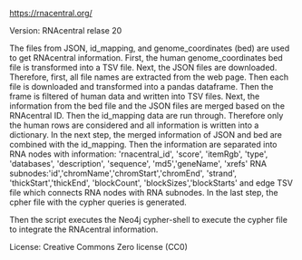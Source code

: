 https://rnacentral.org/

Version: RNAcentral relase 20

The files from JSON, id_mapping, and genome_coordinates (bed) are used to get RNAcentral information.
First, the human genome_coordinates bed file is transformed into a TSV file.
Next, the JSON files are downloaded. Therefore, first, all file names are extracted from the web page. Then each file is downloaded and transformed into a pandas dataframe. Then the frame is filtered of human data and written into TSV files.
Next, the information from the bed file and the JSON files are merged based on the RNAcentral ID.
Then the id_mapping data are run through. Therefore only the human rows are considered and all information is written into a dictionary.
In the next step, the merged information of JSON and bed are combined with the id_mapping. Then the information are separated into RNA nodes with information: 'rnacentral_id', 'score', 'itemRgb', 'type', 'databases', 'description', 'sequence', 'md5','geneName', 'xrefs'
RNA subnodes:'id','chromName','chromStart','chromEnd', 'strand', 'thickStart','thickEnd', 'blockCount', 'blockSizes','blockStarts'
and edge TSV file which connects RNA nodes with RNA subnodes. In the last step, the cpher file with the cypher queries is generated.

Then the script executes the Neo4j cypher-shell to execute the cypher file to integrate the RNAcentral information.


License: Creative Commons Zero license (CC0)